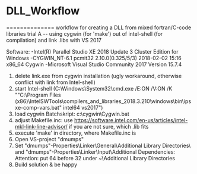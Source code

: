 # DLL_Workflow
==============
workflow for creating a DLL from mixed fortran/C-code libraries
trial A	-- using cygwin (for 'make') out of intel-shell (for compilation) and link .libs with VS 2017

Software:
-Intel(R) Parallel Studio XE 2018 Update 3 Cluster Edition for Windows
-CYGWIN_NT-6.1 pcmit32 2.10.0(0.325/5/3) 2018-02-02 15:16 x86_64 Cygwin
-Microsoft Visual Studio Community 2017 Version 15.7.4 

1.	delete link.exe from cygwin installation (ugly workaround, otherwise conflict with link from Intel-shell)
2.	start Intel-shell (C:\Windows\System32\cmd.exe /E:ON /V:ON /K ""C:\Program Files (x86)\IntelSWTools\compilers_and_libraries_2018.3.210\windows\bin\ipsxe-comp-vars.bat" intel64 vs2017")
3.	load cygwin Batchskript: c:\cygwin\Cygwin.bat
4.	adjust Makefile.inc: use https://software.intel.com/en-us/articles/intel-mkl-link-line-advisor/ if you are not sure, which .lib fits
5.	execute 'make' in directory, where Makefile.inc is
6.	Open VS-project "dmumps"
7.	Set "dmumps"-Properties\Linker\General\Additional Library Directories\ and "dmumps"-Properties\Linker\Input\Additional Dependencies\:
	Attention: put 64 before 32 under ~\Additional Library Directories
8.	Build solution & be happy